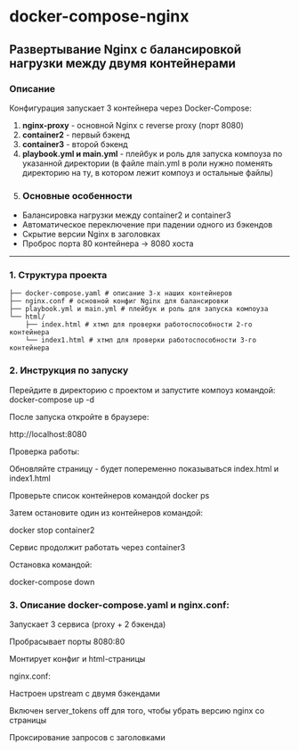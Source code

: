 
# docker-compose-nginx

## Развертывание Nginx с балансировкой нагрузки между двумя контейнерами

### Описание 
Конфигурация запускает 3 контейнера через Docker-Compose:
1. **nginx-proxy** - основной Nginx с reverse proxy (порт 8080)
2. **container2** - первый бэкенд 
3. **container3** - второй бэкенд 
4. **playbook.yml и main.yml** - плейбук и роль для запуска компоуза по указанной директории (в файле main.yml в роли нужно поменять директорию на ту, в котором лежит компоуз и остальные файлы)
5. ### Основные особенности
- Балансировка нагрузки между container2 и container3
- Автоматическое переключение при падении одного из бэкендов
- Скрытие версии Nginx в заголовках
- Проброс порта 80 контейнера → 8080 хоста

---


### 1. Структура проекта

```plaintext
├── docker-compose.yaml # описание 3-х наших контейнеров
├── nginx.conf # основной конфиг Nginx для балансировки
├── playbook.yml и main.yml # плейбук и роль для запуска компоуза
└── html/
    ├── index.html # хтмл для проверки работоспособности 2-го контейнера
    └── index1.html # хтмл для проверки работоспособности 3-го контейнера
```

### 2. Инструкция по запуску

Перейдите в директорию с проектом и запустите компоуз командой:
docker-compose up -d

После запуска откройте в браузере:

http://localhost:8080

Проверка работы:

Обновляйте страницу - будет попеременно показываться index.html и index1.html

Проверьте список контейнеров командой docker ps

Затем остановите один из контейнеров командой:

docker stop container2

Сервис продолжит работать через container3

Остановка командой:

docker-compose down

### 3. Описание docker-compose.yaml и nginx.conf:

Запускает 3 сервиса (proxy + 2 бэкенда)

Пробрасывает порты 8080:80

Монтирует конфиг и html-страницы

nginx.conf:

Настроен upstream с двумя бэкендами

Включен server_tokens off для того, чтобы убрать версию nginx со страницы

Проксирование запросов с заголовками



